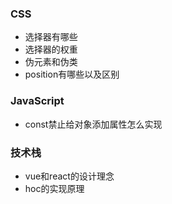 ### CSS
- 选择器有哪些
- 选择器的权重
- 伪元素和伪类
- position有哪些以及区别

### JavaScript
- const禁止给对象添加属性怎么实现

### 技术栈
- vue和react的设计理念
- hoc的实现原理
